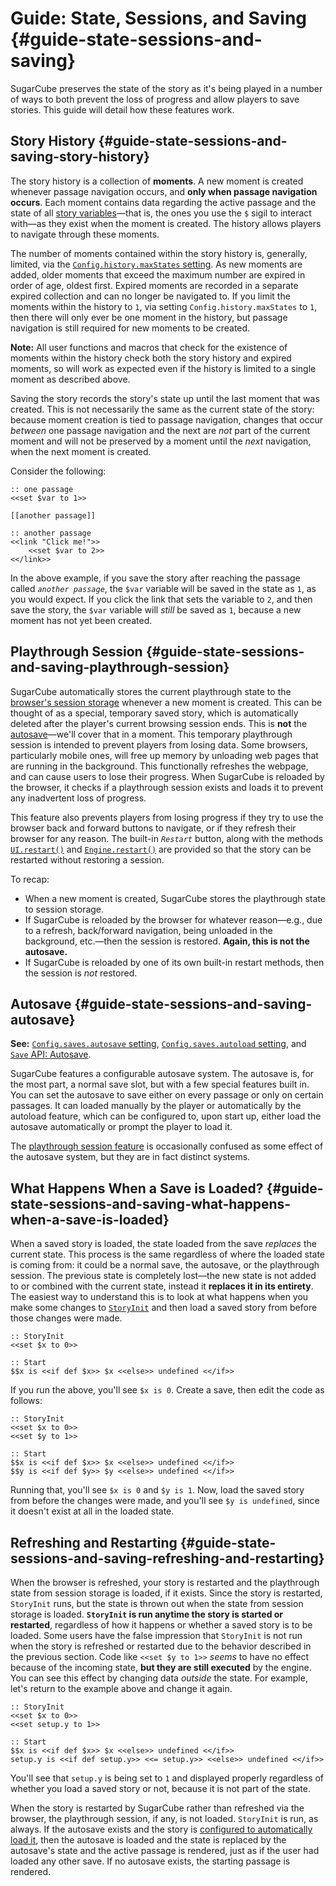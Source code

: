# Guide: State, Sessions, and Saving {#guide-state-sessions-and-saving}

SugarCube preserves the state of the story as it's being played in a number of ways to both prevent the loss of progress and allow players to save stories.  This guide will detail how these features work.

## Story History {#guide-state-sessions-and-saving-story-history}

The story history is a collection of **moments**.  A new moment is created whenever passage navigation occurs, and **only when passage navigation occurs**.  Each moment contains data regarding the active passage and the state of all [story variables](#twinescript-variables)—that is, the ones you use the `$` sigil to interact with—as they exist when the moment is created.  The history allows players to navigate through these moments.

The number of moments contained within the story history is, generally, limited, via the [`Config.history.maxStates` setting](#config-api-property-history-maxstates).  As new moments are added, older moments that exceed the maximum number are expired in order of age, oldest first.  Expired moments are recorded in a separate expired collection and can no longer be navigated to.  If you limit the moments within the history to `1`, via setting `Config.history.maxStates` to `1`, then there will only ever be one moment in the history, but passage navigation is still required for new moments to be created.

<p role="note"><b>Note:</b>
All user functions and macros that check for the existence of moments within the history check both the story history and expired moments, so will work as expected even if the history is limited to a single moment as described above.
</p>

Saving the story records the story's state up until the last moment that was created.  This is not necessarily the same as the current state of the story: because moment creation is tied to passage navigation, changes that occur *between* one passage navigation and the next are *not* part of the current moment and will not be preserved by a moment until the *next* navigation, when the next moment is created.

Consider the following:

```
:: one passage
<<set $var to 1>>

[[another passage]]

:: another passage
<<link "Click me!">>
	<<set $var to 2>>
<</link>>
```

In the above example, if you save the story after reaching the passage called *`another passage`*, the `$var` variable will be saved in the state as `1`, as you would expect.  If you click the link that sets the variable to `2`, and then save the story, the `$var` variable will *still* be saved as `1`, because a new moment has not yet been created.

## Playthrough Session {#guide-state-sessions-and-saving-playthrough-session}

SugarCube automatically stores the current playthrough state to the [browser's session storage](https://developer.mozilla.org/en-US/docs/Web/API/Window/sessionStorage) whenever a new moment is created.  This can be thought of as a special, temporary saved story, which is automatically deleted after the player's current browsing session ends.  This is **not** the [autosave](#guide-state-sessions-and-saving-autosave)—we'll cover that in a moment.  This temporary playthrough session is intended to prevent players from losing data.  Some browsers, particularly mobile ones, will free up memory by unloading web pages that are running in the background.  This functionally refreshes the webpage, and can cause users to lose their progress.  When SugarCube is reloaded by the browser, it checks if a playthrough session exists and loads it to prevent any inadvertent loss of progress.

This feature also prevents players from losing progress if they try to use the browser back and forward buttons to navigate, or if they refresh their browser for any reason.  The built-in *`Restart`* button, along with the methods [`UI.restart()`](#ui-api-method-restart) and [`Engine.restart()`](#engine-api-method-restart) are provided so that the story can be restarted without restoring a session.

To recap:

* When a new moment is created, SugarCube stores the playthrough state to session storage.
* If SugarCube is reloaded by the browser for whatever reason—e.g., due to a refresh, back/forward navigation, being unloaded in the background, etc.—then the session is restored.  **Again, this is not the autosave.**
* If SugarCube is reloaded by one of its own built-in restart methods, then the session is *not* restored.

## Autosave {#guide-state-sessions-and-saving-autosave}

<p role="note" class="see"><b>See:</b>
<a href="#config-api-property-saves-autosave"><code>Config.saves.autosave</code> setting</a>, <a href="#config-api-property-saves-autoload"><code>Config.saves.autoload</code> setting</a>, and <a href="#save-api-autosave"><code>Save</code> API: Autosave</a>.
</p>

SugarCube features a configurable autosave system.  The autosave is, for the most part, a normal save slot, but with a few special features built in.  You can set the autosave to save either on every passage or only on certain passages.  It can loaded manually by the player or automatically by the autoload feature, which can be configured to, upon start up, either load the autosave automatically or prompt the player to load it.

The [playthrough session feature](#guide-state-sessions-and-saving-playthrough-session) is occasionally confused as some effect of the autosave system, but they are in fact distinct systems.

## What Happens When a Save is Loaded? {#guide-state-sessions-and-saving-what-happens-when-a-save-is-loaded}

When a saved story is loaded, the state loaded from the save *replaces* the current state.  This process is the same regardless of where the loaded state is coming from: it could be a normal save, the autosave, or the playthrough session.  The previous state is completely lost—the new state is not added to or combined with the current state, instead it **replaces it in its entirety**.  The easiest way to understand this is to look at what happens when you make some changes to [`StoryInit`](#special-passage-storyinit) and then load a saved story from before those changes were made.

```
:: StoryInit
<<set $x to 0>>

:: Start
$$x is <<if def $x>> $x <<else>> undefined <</if>>
```

If you run the above, you'll see `$x is 0`.  Create a save, then edit the code as follows:

```
:: StoryInit
<<set $x to 0>>
<<set $y to 1>>

:: Start
$$x is <<if def $x>> $x <<else>> undefined <</if>>
$$y is <<if def $y>> $y <<else>> undefined <</if>>
```

Running that, you'll see `$x is 0` and `$y is 1`.  Now, load the saved story from before the changes were made, and you'll see `$y is undefined`, since it doesn't exist at all in the loaded state.

## Refreshing and Restarting {#guide-state-sessions-and-saving-refreshing-and-restarting}

When the browser is refreshed, your story is restarted and the playthrough state from session storage is loaded, if it exists.  Since the story is restarted, `StoryInit` runs, but the state is thrown out when the state from session storage is loaded.  **`StoryInit` is run anytime the story is started or restarted**, regardless of how it happens or whether a saved story is to be loaded.  Some users have the false impression that `StoryInit` is not run when the story is refreshed or restarted due to the behavior described in the previous section.  Code like `<<set $y to 1>>` *seems* to have no effect because of the incoming state, **but they are still executed** by the engine.  You can see this effect by changing data *outside* the state.  For example, let's return to the example above and change it again.

```
:: StoryInit
<<set $x to 0>>
<<set setup.y to 1>>

:: Start
$$x is <<if def $x>> $x <<else>> undefined <</if>>
setup.y is <<if def setup.y>> <<= setup.y>> <<else>> undefined <</if>>
```

You'll see that `setup.y` is being set to `1` and displayed properly regardless of whether you load a saved story or not, because it is not part of the state.

When the story is restarted by SugarCube rather than refreshed via the browser, the playthrough session, if any, is not loaded.  `StoryInit` is run, as always.  If the autosave exists and the story is [configured to automatically load it](#config-api-property-saves-autoload), then the autosave is loaded and the state is replaced by the autosave's state and the active passage is rendered, just as if the user had loaded any other save.  If no autosave exists, the starting passage is rendered.
